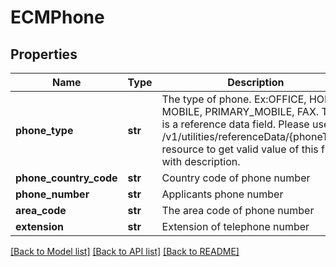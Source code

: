 # ECMPhone

## Properties
Name | Type | Description | Notes
------------ | ------------- | ------------- | -------------
**phone_type** | **str** | The type of phone. Ex:OFFICE, HOME, MOBILE, PRIMARY_MOBILE, FAX. This is a reference data field. Please use /v1/utilities/referenceData/{phoneType} resource to get valid value of this field with description. | 
**phone_country_code** | **str** | Country code of phone number | 
**phone_number** | **str** | Applicants phone number | 
**area_code** | **str** | The area code of phone number | [optional] 
**extension** | **str** | Extension of telephone number | [optional] 

[[Back to Model list]](../README.md#documentation-for-models) [[Back to API list]](../README.md#documentation-for-api-endpoints) [[Back to README]](../README.md)

